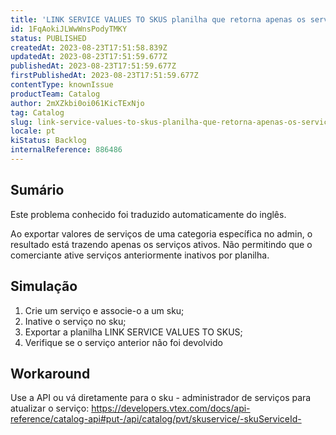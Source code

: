 ```yaml
---
title: 'LINK SERVICE VALUES TO SKUS planilha que retorna apenas os serviços ativos'
id: 1FqAokiJLWwWnsPodyTMKY
status: PUBLISHED
createdAt: 2023-08-23T17:51:58.839Z
updatedAt: 2023-08-23T17:51:59.677Z
publishedAt: 2023-08-23T17:51:59.677Z
firstPublishedAt: 2023-08-23T17:51:59.677Z
contentType: knownIssue
productTeam: Catalog
author: 2mXZkbi0oi061KicTExNjo
tag: Catalog
slug: link-service-values-to-skus-planilha-que-retorna-apenas-os-servicos-ativos
locale: pt
kiStatus: Backlog
internalReference: 886486
---
```


## Sumário

<div class="alert alert-info">
  <p>Este problema conhecido foi traduzido automaticamente do inglês.</p>
</div>


Ao exportar valores de serviços de uma categoria específica no admin, o resultado está trazendo apenas os serviços ativos. Não permitindo que o comerciante ative serviços anteriormente inativos por planilha.

## Simulação



1. Crie um serviço e associe-o a um sku;
2. Inative o serviço no sku;
3. Exportar a planilha LINK SERVICE VALUES TO SKUS;
4. Verifique se o serviço anterior não foi devolvido

## Workaround


Use a API ou vá diretamente para o sku - administrador de serviços para atualizar o serviço:
https://developers.vtex.com/docs/api-reference/catalog-api#put-/api/catalog/pvt/skuservice/-skuServiceId-






